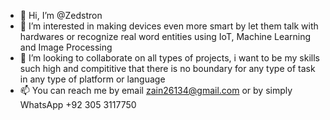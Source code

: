 - 👋 Hi, I’m @Zedstron
- 👀 I’m interested in making devices even more smart by let them talk with hardwares or recognize real word entities using IoT, Machine Learning and Image Processing
- 💞️ I’m looking to collaborate on all types of projects, i want to be my skills such high and compititive that there is no boundary for any type of task in any type of platform or language
- 📫 You can reach me by email zain26134@gmail.com or by simply WhatsApp +92 305 3117750
